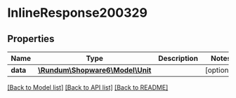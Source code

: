 # InlineResponse200329

## Properties
Name | Type | Description | Notes
------------ | ------------- | ------------- | -------------
**data** | [**\Rundum\Shopware6\Model\Unit**](Unit.md) |  | [optional] 

[[Back to Model list]](../../README.md#documentation-for-models) [[Back to API list]](../../README.md#documentation-for-api-endpoints) [[Back to README]](../../README.md)

